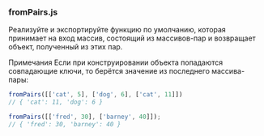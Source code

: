 ### fromPairs.js
Реализуйте и экспортируйте функцию по умолчанию, которая принимает на вход массив, состоящий из массивов-пар и возвращает объект, полученный из этих пар.

Примечания
Если при конструировании объекта попадаются совпадающие ключи, то берётся значение из последнего массива-пары:
``` js
fromPairs([['cat', 5], ['dog', 6], ['cat', 11]])
// { 'cat': 11, 'dog': 6 }

fromPairs([['fred', 30], ['barney', 40]]);
// { 'fred': 30, 'barney': 40 }
```